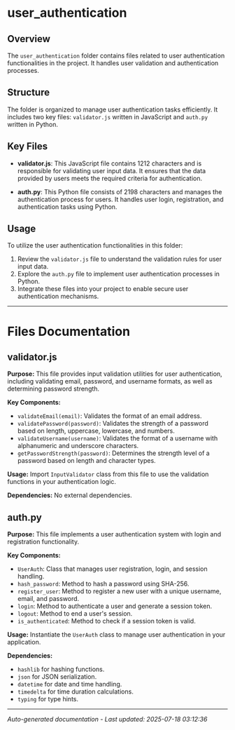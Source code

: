 # user_authentication

## Overview
The `user_authentication` folder contains files related to user authentication functionalities in the project. It handles user validation and authentication processes.

## Structure
The folder is organized to manage user authentication tasks efficiently. It includes two key files: `validator.js` written in JavaScript and `auth.py` written in Python.

## Key Files
- **validator.js**: This JavaScript file contains 1212 characters and is responsible for validating user input data. It ensures that the data provided by users meets the required criteria for authentication.
  
- **auth.py**: This Python file consists of 2198 characters and manages the authentication process for users. It handles user login, registration, and authentication tasks using Python.

## Usage
To utilize the user authentication functionalities in this folder:
1. Review the `validator.js` file to understand the validation rules for user input data.
2. Explore the `auth.py` file to implement user authentication processes in Python.
3. Integrate these files into your project to enable secure user authentication mechanisms.

---

# Files Documentation

## validator.js

**Purpose:** This file provides input validation utilities for user authentication, including validating email, password, and username formats, as well as determining password strength.

**Key Components:**
- `validateEmail(email)`: Validates the format of an email address.
- `validatePassword(password)`: Validates the strength of a password based on length, uppercase, lowercase, and numbers.
- `validateUsername(username)`: Validates the format of a username with alphanumeric and underscore characters.
- `getPasswordStrength(password)`: Determines the strength level of a password based on length and character types.

**Usage:** Import `InputValidator` class from this file to use the validation functions in your authentication logic.

**Dependencies:** No external dependencies.

## auth.py

**Purpose:** This file implements a user authentication system with login and registration functionality.

**Key Components:**
- `UserAuth`: Class that manages user registration, login, and session handling.
- `hash_password`: Method to hash a password using SHA-256.
- `register_user`: Method to register a new user with a unique username, email, and password.
- `login`: Method to authenticate a user and generate a session token.
- `logout`: Method to end a user's session.
- `is_authenticated`: Method to check if a session token is valid.

**Usage:** Instantiate the `UserAuth` class to manage user authentication in your application.

**Dependencies:** 
- `hashlib` for hashing functions.
- `json` for JSON serialization.
- `datetime` for date and time handling.
- `timedelta` for time duration calculations.
- `typing` for type hints.

---
*Auto-generated documentation - Last updated: 2025-07-18 03:12:36*
